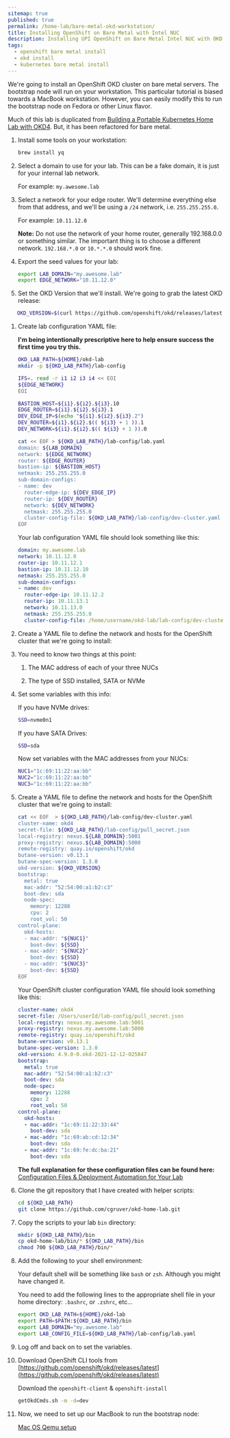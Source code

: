 ```yaml
---
sitemap: true
published: true
permalink: /home-lab/bare-metal-okd-workstation/
title: Installing OpenShift on Bare Metal with Intel NUC
description: Installing UPI OpenShift on Bare Metal Intel NUC with OKD
tags:
  - openshift bare metal install
  - okd install
  - kubernetes bare metal install
---
```

We're going to install an OpenShift OKD cluster on bare metal servers.  The bootstrap node will run on your workstation.  This particular tutorial is biased towards a MacBook workstation.  However, you can easily modify this to run the bootstrap node on Fedora or other Linux flavor.

Much of this lab is duplicated from [Building a Portable Kubernetes Home Lab with OKD4](/home-lab/lab-intro/).  But, it has been refactored for bare metal.

1. Install some tools on your workstation:

   ```bash
   brew install yq
   ```

1. Select a domain to use for your lab.  This can be a fake domain, it is just for your internal lab network.

   For example: `my.awesome.lab`

1. Select a network for your edge router.  We'll determine everything else from that address, and we'll be using a `/24` network, i.e. `255.255.255.0`.

   For example: `10.11.12.0`

   __Note:__ Do not use the network of your home router, generally 192.168.0.0 or something similar.  The important thing is to choose a different network.  `192.168.*.0` or `10.*.*.0` should work fine.

1. Export the seed values for your lab:

   ```bash
   export LAB_DOMAIN="my.awesome.lab"
   export EDGE_NETWORK="10.11.12.0"
   ```

1. Set the OKD Version that we'll install.  We're going to grab the latest OKD release:

```bash
   OKD_VERSION=$(curl https://github.com/openshift/okd/releases/latest | cut -d"/" -f8 | cut -d\" -f1)
   ```

1. Create lab configuration YAML file:

   __I'm being intentionally prescriptive here to help ensure success the first time you try this.__

   ```bash
   OKD_LAB_PATH=${HOME}/okd-lab
   mkdir -p ${OKD_LAB_PATH}/lab-config
   
   IFS=. read -r i1 i2 i3 i4 << EOI
   ${EDGE_NETWORK}
   EOI

   BASTION_HOST=${i1}.${i2}.${i3}.10
   EDGE_ROUTER=${i1}.${i2}.${i3}.1
   DEV_EDGE_IP=$(echo "${i1}.${i2}.${i3}.2")
   DEV_ROUTER=${i1}.${i2}.$(( ${i3} + 1 )).1
   DEV_NETWORK=${i1}.${i2}.$(( ${i3} + 1 )).0

   cat << EOF > ${OKD_LAB_PATH}/lab-config/lab.yaml
   domain: ${LAB_DOMAIN}
   network: ${EDGE_NETWORK}
   router: ${EDGE_ROUTER}
   bastion-ip: ${BASTION_HOST}
   netmask: 255.255.255.0
   sub-domain-configs:
   - name: dev
     router-edge-ip: ${DEV_EDGE_IP}
     router-ip: ${DEV_ROUTER}
     network: ${DEV_NETWORK}
     netmask: 255.255.255.0
     cluster-config-file: ${OKD_LAB_PATH}/lab-config/dev-cluster.yaml
   EOF
   ```

   Your lab configuration YAML file should look something like this:

   ```yaml
   domain: my.awesome.lab
   network: 10.11.12.0
   router-ip: 10.11.12.1
   bastion-ip: 10.11.12.10
   netmask: 255.255.255.0
   sub-domain-configs:
   - name: dev
     router-edge-ip: 10.11.12.2
     router-ip: 10.11.13.1
     network: 10.11.13.0
     netmask: 255.255.255.0
     cluster-config-file: /home/username/okd-lab/lab-config/dev-cluster.yaml
   ```

1. Create a YAML file to define the network and hosts for the OpenShift cluster that we're going to install:

1. You need to know two things at this point:

   1. The MAC address of each of your three NUCs

   1. The type of SSD installed, SATA or NVMe

1. Set some variables with this info:

   If you have NVMe drives:

   ```bash
   SSD=nvme0n1
   ```

   If you have SATA Drives:

   ```bash
   SSD=sda
   ```

   Now set variables with the MAC addresses from your NUCs:

   ```bash
   NUC1="1c:69:11:22:aa:bb"
   NUC2="1c:69:11:22:aa:bb"
   NUC3="1c:69:11:22:aa:bb"
   ```

1. Create a YAML file to define the network and hosts for the OpenShift cluster that we're going to install:

   ```bash
   cat << EOF  > ${OKD_LAB_PATH}/lab-config/dev-cluster.yaml
   cluster-name: okd4
   secret-file: ${OKD_LAB_PATH}/lab-config/pull_secret.json
   local-registry: nexus.${LAB_DOMAIN}:5001
   proxy-registry: nexus.${LAB_DOMAIN}:5000
   remote-registry: quay.io/openshift/okd
   butane-version: v0.13.1
   butane-spec-version: 1.3.0
   okd-version: ${OKD_VERSION}
   bootstrap:
     metal: true
     mac-addr: "52:54:00:a1:b2:c3"
     boot-dev: sda
     node-spec:
       memory: 12288
       cpu: 2
       root_vol: 50
   control-plane:
     okd-hosts:
     - mac-addr: "${NUC1}"
       boot-dev: ${SSD}
     - mac-addr: "${NUC2}"
       boot-dev: ${SSD}
     - mac-addr: "${NUC3}"
       boot-dev: ${SSD}
   EOF
   ```

   Your OpenShift cluster configuration YAML file should look something like this:

   ```yaml
   cluster-name: okd4
   secret-file: /Users/userId/lab-config/pull_secret.json
   local-registry: nexus.my.awesome.lab:5001
   proxy-registry: nexus.my.awesome.lab:5000
   remote-registry: quay.io/openshift/okd
   butane-version: v0.13.1
   butane-spec-version: 1.3.0
   okd-version: 4.9.0-0.okd-2021-12-12-025847
   bootstrap:
     metal: true
     mac-addr: "52:54:00:a1:b2:c3"
     boot-dev: sda
     node-spec:
       memory: 12288
       cpu: 2
       root_vol: 50
   control-plane:
     okd-hosts:
     - mac-addr: "1c:69:11:22:33:44"
       boot-dev: sda
     - mac-addr: "1c:69:ab:cd:12:34"
       boot-dev: sda
     - mac-addr: "1c:69:fe:dc:ba:21"
       boot-dev: sda
   ```

   __The full explanation for these configuration files can be found here:__ [Configuration Files & Deployment Automation for Your Lab](/home-lab/configuration/)

1. Clone the git repository that I have created with helper scripts:

   ```bash
   cd ${OKD_LAB_PATH}
   git clone https://github.com/cgruver/okd-home-lab.git
   ```

1. Copy the scripts to your lab `bin` directory:

   ```bash
   mkdir ${OKD_LAB_PATH}/bin
   cp okd-home-lab/bin/* ${OKD_LAB_PATH}/bin
   chmod 700 ${OKD_LAB_PATH}/bin/*
   ```

1. Add the following to your shell environment:

   Your default shell will be something like `bash` or `zsh`.  Although you might have changed it.

   You need to add the following lines to the appropriate shell file in your home directory: `.bashrc`, or `.zshrc`, etc...

   ```bash
   export OKD_LAB_PATH=${HOME}/okd-lab
   export PATH=$PATH:${OKD_LAB_PATH}/bin
   export LAB_DOMAIN="my.awesome.lab"
   export LAB_CONFIG_FILE=${OKD_LAB_PATH}/lab-config/lab.yaml
   ```

1. Log off and back on to set the variables.

1. Download OpenShift CLI tools from [https://github.com/openshift/okd/releases/latest](https://github.com/openshift/okd/releases/latest)

   Download the `openshift-client` & `openshift-install`

   ```bash
   getOkdCmds.sh -m -d=dev
   ```

1. Now, we need to set up our MacBook to run the bootstrap node:

   [Mac OS Qemu setup](/home-lab/bare-metal-bootstrap/)
